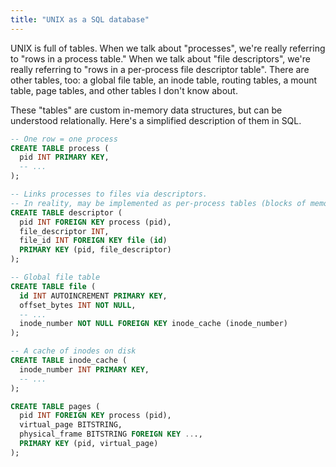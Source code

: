 ```yaml
---
title: "UNIX as a SQL database"
---
```


UNIX is full of tables. When we talk about "processes", we're really referring to "rows in a process table." When we talk about "file descriptors", we're really referring to "rows in a per-process file descriptor table". There are other tables, too: a global file table, an inode table, routing tables, a mount table, page tables, and other tables I don't know about.

These "tables" are custom in-memory data structures, but can be understood relationally. Here's a simplified description of them in SQL.

```sql
-- One row = one process
CREATE TABLE process (
  pid INT PRIMARY KEY,
  -- ...
);

-- Links processes to files via descriptors.
-- In reality, may be implemented as per-process tables (blocks of memory).
CREATE TABLE descriptor (
  pid INT FOREIGN KEY process (pid),
  file_descriptor INT,
  file_id INT FOREIGN KEY file (id)
  PRIMARY KEY (pid, file_descriptor)
);

-- Global file table
CREATE TABLE file (
  id INT AUTOINCREMENT PRIMARY KEY,
  offset_bytes INT NOT NULL,
  -- ...
  inode_number NOT NULL FOREIGN KEY inode_cache (inode_number)
);

-- A cache of inodes on disk
CREATE TABLE inode_cache (
  inode_number INT PRIMARY KEY,
  -- ...
);

CREATE TABLE pages (
  pid INT FOREIGN KEY process (pid),
  virtual_page BITSTRING,
  physical_frame BITSTRING FOREIGN KEY ...,
  PRIMARY KEY (pid, virtual_page)
);
```
